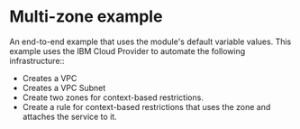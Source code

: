 # Multi-zone example

An end-to-end example that uses the module's default variable values. This example uses the IBM Cloud Provider to automate the following infrastructure::

 - Creates a VPC
 - Creates a VPC Subnet
 - Create two zones for context-based restrictions.
 - Create a rule for context-based restrictions that uses the zone and attaches the service to it.
